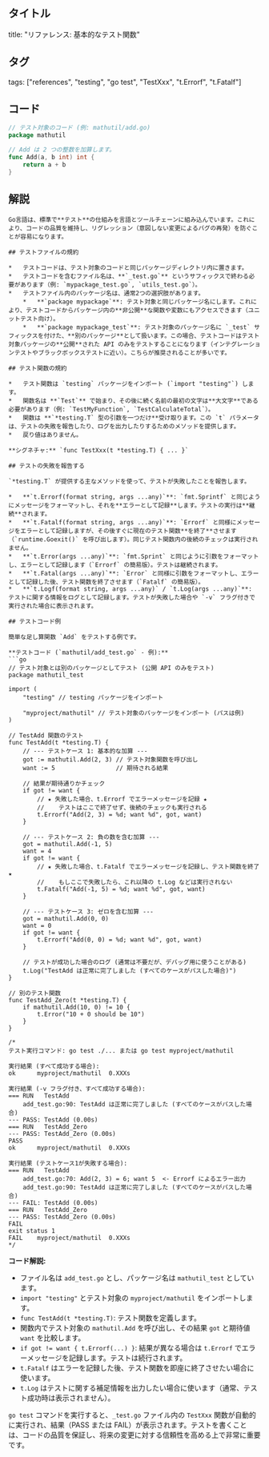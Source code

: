 ## タイトル
title: "リファレンス: 基本的なテスト関数"

## タグ
tags: ["references", "testing", "go test", "TestXxx", "t.Errorf", "t.Fatalf"]

## コード
```go
// テスト対象のコード (例: mathutil/add.go)
package mathutil

// Add は 2 つの整数を加算します。
func Add(a, b int) int {
	return a + b
}
```

## 解説
```text
Go言語は、標準で**テスト**の仕組みを言語とツールチェーンに組み込んでいます。これにより、コードの品質を維持し、リグレッション（意図しない変更によるバグの再発）を防ぐことが容易になります。

## テストファイルの規約

*   テストコードは、テスト対象のコードと同じパッケージディレクトリ内に置きます。
*   テストコードを含むファイル名は、**`_test.go`** というサフィックスで終わる必要があります（例: `mypackage_test.go`, `utils_test.go`）。
*   テストファイル内のパッケージ名は、通常2つの選択肢があります。
    *   **`package mypackage`**: テスト対象と同じパッケージ名にします。これにより、テストコードからパッケージ内の**非公開**な関数や変数にもアクセスできます（ユニットテスト向け）。
    *   **`package mypackage_test`**: テスト対象のパッケージ名に `_test` サフィックスを付けた、**別のパッケージ**として扱います。この場合、テストコードはテスト対象パッケージの**公開**された API のみをテストすることになります（インテグレーションテストやブラックボックステストに近い）。こちらが推奨されることが多いです。

## テスト関数の規約

*   テスト関数は `testing` パッケージをインポート (`import "testing"`) します。
*   関数名は **`Test`** で始まり、その後に続く名前の最初の文字は**大文字**である必要があります（例: `TestMyFunction`, `TestCalculateTotal`）。
*   関数は **`*testing.T` 型の引数を一つだけ**受け取ります。この `t` パラメータは、テストの失敗を報告したり、ログを出力したりするためのメソッドを提供します。
*   戻り値はありません。

**シグネチャ:** `func TestXxx(t *testing.T) { ... }`

## テストの失敗を報告する

`*testing.T` が提供する主なメソッドを使って、テストが失敗したことを報告します。

*   **`t.Errorf(format string, args ...any)`**: `fmt.Sprintf` と同じようにメッセージをフォーマットし、それを**エラーとして記録**します。テストの実行は**継続**されます。
*   **`t.Fatalf(format string, args ...any)`**: `Errorf` と同様にメッセージをエラーとして記録しますが、その後すぐに現在のテスト関数**を終了**させます（`runtime.Goexit()` を呼び出します）。同じテスト関数内の後続のチェックは実行されません。
*   **`t.Error(args ...any)`**: `fmt.Sprint` と同じように引数をフォーマットし、エラーとして記録します（`Errorf` の簡易版）。テストは継続されます。
*   **`t.Fatal(args ...any)`**: `Error` と同様に引数をフォーマットし、エラーとして記録した後、テスト関数を終了させます（`Fatalf` の簡易版）。
*   **`t.Logf(format string, args ...any)` / `t.Log(args ...any)`**: テストに関する情報をログとして記録します。テストが失敗した場合や `-v` フラグ付きで実行された場合に表示されます。

## テストコード例

簡単な足し算関数 `Add` をテストする例です。

**テストコード (`mathutil/add_test.go` - 例):**
```go
// テスト対象とは別のパッケージとしてテスト (公開 API のみをテスト)
package mathutil_test

import (
	"testing" // testing パッケージをインポート

	"myproject/mathutil" // テスト対象のパッケージをインポート (パスは例)
)

// TestAdd 関数のテスト
func TestAdd(t *testing.T) {
	// --- テストケース 1: 基本的な加算 ---
	got := mathutil.Add(2, 3) // テスト対象関数を呼び出し
	want := 5                 // 期待される結果

	// 結果が期待通りかチェック
	if got != want {
		// ★ 失敗した場合、t.Errorf でエラーメッセージを記録 ★
		//    テストはここで終了せず、後続のチェックも実行される
		t.Errorf("Add(2, 3) = %d; want %d", got, want)
	}

	// --- テストケース 2: 負の数を含む加算 ---
	got = mathutil.Add(-1, 5)
	want = 4
	if got != want {
		// ★ 失敗した場合、t.Fatalf でエラーメッセージを記録し、テスト関数を終了 ★
		//    もしここで失敗したら、これ以降の t.Log などは実行されない
		t.Fatalf("Add(-1, 5) = %d; want %d", got, want)
	}

	// --- テストケース 3: ゼロを含む加算 ---
	got = mathutil.Add(0, 0)
	want = 0
	if got != want {
		t.Errorf("Add(0, 0) = %d; want %d", got, want)
	}

	// テストが成功した場合のログ (通常は不要だが、デバッグ用に使うことがある)
	t.Log("TestAdd は正常に完了しました (すべてのケースがパスした場合)")
}

// 別のテスト関数
func TestAdd_Zero(t *testing.T) {
	if mathutil.Add(10, 0) != 10 {
		t.Error("10 + 0 should be 10")
	}
}

/*
テスト実行コマンド: go test ./... または go test myproject/mathutil

実行結果 (すべて成功する場合):
ok  	myproject/mathutil	0.XXXs

実行結果 (-v フラグ付き、すべて成功する場合):
=== RUN   TestAdd
    add_test.go:90: TestAdd は正常に完了しました (すべてのケースがパスした場合)
--- PASS: TestAdd (0.00s)
=== RUN   TestAdd_Zero
--- PASS: TestAdd_Zero (0.00s)
PASS
ok  	myproject/mathutil	0.XXXs

実行結果 (テストケース1が失敗する場合):
=== RUN   TestAdd
    add_test.go:70: Add(2, 3) = 6; want 5  <- Errorf によるエラー出力
    add_test.go:90: TestAdd は正常に完了しました (すべてのケースがパスした場合)
--- FAIL: TestAdd (0.00s)
=== RUN   TestAdd_Zero
--- PASS: TestAdd_Zero (0.00s)
FAIL
exit status 1
FAIL	myproject/mathutil	0.XXXs
*/
```

**コード解説:**

*   ファイル名は `add_test.go` とし、パッケージ名は `mathutil_test` としています。
*   `import "testing"` とテスト対象の `myproject/mathutil` をインポートします。
*   `func TestAdd(t *testing.T)`: テスト関数を定義します。
*   関数内でテスト対象の `mathutil.Add` を呼び出し、その結果 `got` と期待値 `want` を比較します。
*   `if got != want { t.Errorf(...) }`: 結果が異なる場合は `t.Errorf` でエラーメッセージを記録します。テストは続行されます。
*   `t.Fatalf` はエラーを記録した後、テスト関数を即座に終了させたい場合に使います。
*   `t.Log` はテストに関する補足情報を出力したい場合に使います（通常、テスト成功時は表示されません）。

`go test` コマンドを実行すると、`_test.go` ファイル内の `TestXxx` 関数が自動的に実行され、結果（PASS または FAIL）が表示されます。テストを書くことは、コードの品質を保証し、将来の変更に対する信頼性を高める上で非常に重要です。